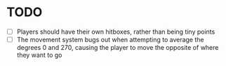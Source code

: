 # TODO

- [ ] Players should have their own hitboxes, rather than being tiny points
- [ ] The movement system bugs out when attempting to average the degrees 0 and 270, causing the player to move the opposite of where they want to go